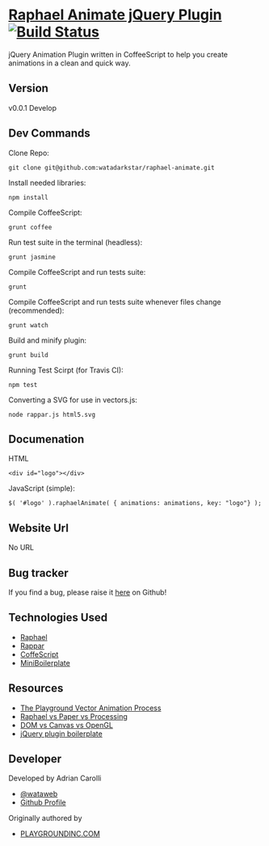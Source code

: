 # [Raphael Animate jQuery Plugin](http://twitter.com/wataweb) [![Build Status](https://secure.travis-ci.org/watadarkstar/raphael-animate.png?branch=master)](http://travis-ci.org/watadarkstar/raphael-animate)

jQuery Animation Plugin written in CoffeeScript to help you create animations in a clean and quick way.

## Version

v0.0.1 Develop

## Dev Commands

Clone Repo:

	git clone git@github.com:watadarkstar/raphael-animate.git

Install needed libraries:

	npm install

Compile CoffeeScript:

	grunt coffee

Run test suite in the terminal (headless):

	grunt jasmine

Compile CoffeeScript and run tests suite:

	grunt

Compile CoffeeScript and run tests suite whenever files change (recommended):

	grunt watch

Build and minify plugin:

	grunt build

Running Test Scirpt (for Travis CI):

	npm test

Converting a SVG for use in vectors.js:

	node rappar.js html5.svg

## Documenation

HTML

	<div id="logo"></div>

JavaScript (simple):

	$( '#logo' ).raphaelAnimate( { animations: animations, key: "logo"} );

## Website Url

No URL

## Bug tracker

If you find a bug, please raise it [here](https://github.com/watadarkstar/raphael-animate/issues) on Github! 

## Technologies Used
+ [Raphael](http://raphaeljs.com/)
+ [Rappar](https://github.com/DmitryBaranovskiy/rappar)
+ [CoffeScript](http://coffeescript.org/)
+ [MiniBoilerplate](http://miniboilerplate.com/)

## Resources
+ [The Playground Vector Animation Process](http://playgroundinc.com/blog/the-playground-vector-animation-process/)
+ [Raphael vs Paper vs Processing](http://coding.smashingmagazine.com/2012/02/22/web-drawing-throwdown-paper-processing-raphael/)
+ [DOM vs Canvas vs OpenGL](http://www.goodboydigital.com/to-dom-or-not-to-dom/)
+ [jQuery plugin boilerplate](http://miniboilerplate.com/)

## Developer

Developed by Adrian Carolli

+ [@wataweb](http://twitter.com/wataweb)
+ [Github Profile](http://github.com/watadarkstar)

Originally authored by

+ [PLAYGROUNDINC.COM](http://playgroundinc.com/)
